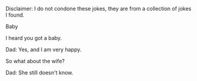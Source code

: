 Disclaimer: I do not condone these jokes, they are from a collection of jokes I found.

Baby

I heard you got a baby.

Dad: Yes, and I am very happy.

So what about the wife?

Dad: She still doesn't know.

